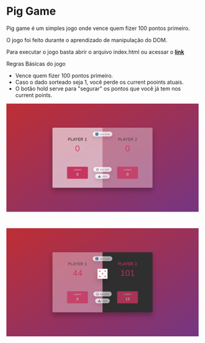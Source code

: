 # Pig Game

Pig game é um simples jogo onde vence quem fizer 100 pontos primeiro.

O jogo foi feito durante o aprendizado de manipulação do DOM.

Para executar o jogo basta abrir o arquivo index.html ou acessar o [**link**](https://try-pig-game.netlify.app/)

Regras Básicas do jogo

- Vence quem fizer 100 pontos primeiro.
- Caso o dado sorteado seja 1, você perde os current pooints atuais.
- O botão hold serve para "segurar" os pontos que você já tem nos current points.

![](src/program-pt1.png)
#
![](src/program-pt2.png)